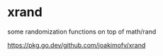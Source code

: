# xrand
some randomization functions on top of math/rand

https://pkg.go.dev/github.com/joakimofv/xrand
